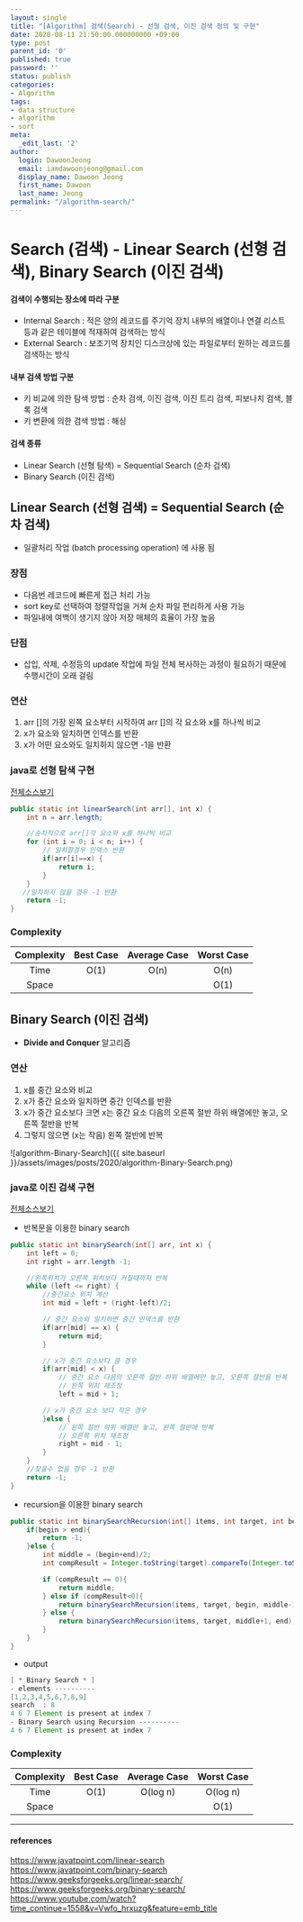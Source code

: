 ```yaml
---
layout: single
title: "[Algorithm] 검색(Search) - 선형 검색, 이진 검색 정의 및 구현"
date: 2020-08-11 21:50:00.000000000 +09:00
type: post
parent_id: '0'
published: true
password: ''
status: publish
categories:
- Algorithm
tags:
- data structure
- algorithm
- sort
meta:
  _edit_last: '2'
author:
  login: DawoonJeong
  email: iamdawoonjeong@gmail.com
  display_name: Dawoon Jeong
  first_name: Dawoon
  last_name: Jeong
permalink: "/algorithm-search/"
---
```

# Search (검색) - Linear Search (선형 검색), Binary Search (이진 검색)

#### 검색이 수행되는 장소에 따라 구분
- Internal Search : 적은 양의 레코드를 주기억 장치 내부의 배열이나 연결 리스트 등과 같은 테이블에 적재하여 검색하는 방식
- External Search : 보조기억 장치인 디스크상에 있는 파일로부터 원하는 레코드를 검색하는 방식


#### 내부 검색 방법 구분  
- 키 비교에 의한 탐색 방법 : 순차 검색, 이진 검색, 이진 트리 검색, 피보나치 검색, 블록 검색
- 키 변환에 의한 검색 방법 : 해싱


#### 검색 종류
- Linear Search (선형 탐색) = Sequential Search (순차 검색)
- Binary Search (이진 검색)


## Linear Search (선형 검색) = Sequential Search (순차 검색)
- 일괄처리 작업 (batch processing operation) 에 사용 됨


### 장점
- 다음번 레코드에 빠른게 접근 처리 가능
- sort key로 선택하여 정렬작업을 거쳐 순차 파일 편리하게 사용 가능
- 파일내에 여백이 생기지 않아 저장 매체의 효율이 가장 높음


### 단점
- 삽입, 삭제, 수정등의 update 작업에 파일 전체 복사하는 과정이 필요하기 때문에 수행시간이 오래 걸림  


### 연산
1. arr []의 가장 왼쪽 요소부터 시작하여 arr []의 각 요소와 x를 하나씩 비교
2. x가 요소와 일치하면 인덱스를 반환
3. x가 어떤 요소와도 일치하지 않으면 -1을 반환


### java로 선형 탐색 구현

[전체소스보기](https://github.com/iamdawoonjeong/java-datastructure-algorithm/blob/master/java-algorithm-theory/src/search/linear/LinearSearchMain.java)

```java
public static int linearSearch(int arr[], int x) {
    int n = arr.length;

    //순차적으로 arr[]각 요소와 x를 하나씩 비교  
    for (int i = 0; i < n; i++) {
		// 일치할경우 인덱스 반환
        if(arr[i]==x) {
            return i;
        }
    }
   //일치하지 않을 경우 -1 반환
    return -1;
}
```


### Complexity


| Complexity | Best Case | Average Case | Worst Case |
|:--------:|:--------:|:--------:|:--------:|
| Time | O(1) | O(n) | O(n) |
| Space | | | O(1) |



## Binary Search (이진 검색)
- **Divide and Conquer** 알고리즘


### 연산
1. x를 중간 요소와 비교
2. x가 중간 요소와 일치하면 중간 인덱스를 반환
3. x가 중간 요소보다 크면 x는 중간 요소 다음의 오른쪽 절반 하위 배열에만 놓고, 오른쪽 절반을 반복
4. 그렇지 않으면 (x는 작음) 왼쪽 절반에 반복

![algorithm-Binary-Search]({{ site.baseurl }}/assets/images/posts/2020/algorithm-Binary-Search.png)


### java로 이진 검색 구현

[전체소스보기](https://github.com/iamdawoonjeong/java-datastructure-algorithm/blob/master/java-algorithm-theory/src/search/binary/BinarySearch.java)

- 반복문을 이용한 binary search


```java
public static int binarySearch(int[] arr, int x) {
    int left = 0;
    int right = arr.length -1;

    //왼쪽위치가 오른쪽 위치보다 커질때까지 반복
    while (left <= right) {
        //중간요소 위치 계산
        int mid = left + (right-left)/2;

        // 중간 요소와 일치하면 중간 인덱스를 반환
        if(arr[mid] == x) {
            return mid;
        }

        // x가 중간 요소보다 클 경우
        if(arr[mid] < x) {
            // 중간 요소 다음의 오른쪽 절반 하위 배열에만 놓고, 오른쪽 절반을 반복
            // 왼쪽 위치 재조정
            left = mid + 1;

        // x가 중간 요소 보다 작은 경우
        }else {
            // 왼쪽 절반 하위 배열만 놓고, 왼쪽 절반에 반복
            // 오른쪽 위치 재조정
            right = mid - 1;
        }
    }
    //찾을수 없을 경우 -1 반환
    return -1;
}
```


- recursion을 이용한 binary search


```java
public static int binarySearchRecursion(int[] items, int target, int begin, int end){
    if(begin > end){
        return -1;
    }else {
        int middle = (begin+end)/2;
        int compResult = Integer.toString(target).compareTo(Integer.toString(items[middle]));

        if (compResult == 0){
            return middle;
        } else if (compResult<0){
            return binarySearchRecursion(items, target, begin, middle-1);
        } else {
            return binarySearchRecursion(items, target, middle+1, end);
        }
    }
}
```


- output


```java
[ * Binary Search * ]
- elements ----------
[1,2,3,4,5,6,7,8,9]
search  : 8
4 6 7 Element is present at index 7
- Binary Search using Recursion ----------
4 6 7 Element is present at index 7
```


### Complexity


| Complexity | Best Case | Average Case | Worst Case |
|:--------:|:--------:|:--------:|:--------:|
| Time | O(1) | O(log n) | O(log n) |
| Space | | | O(1) |


---

#### references
<https://www.javatpoint.com/linear-search>  
<https://www.javatpoint.com/binary-search>  
<https://www.geeksforgeeks.org/linear-search/>  
<https://www.geeksforgeeks.org/binary-search/>  
<https://www.youtube.com/watch?time_continue=1558&v=Vwfo_hrxuzg&feature=emb_title>  
